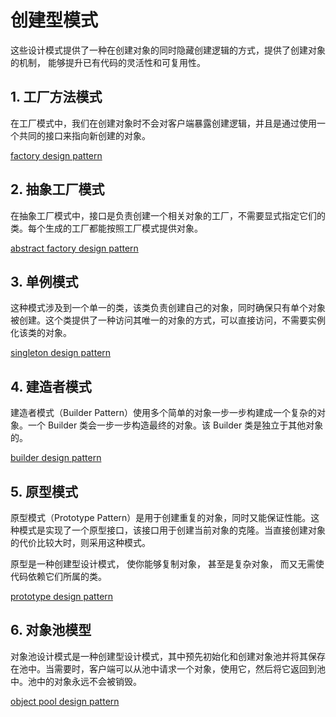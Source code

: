 # 创建型模式
这些设计模式提供了一种在创建对象的同时隐藏创建逻辑的方式，提供了创建对象的机制， 能够提升已有代码的灵活性和可复用性。
## 1. 工厂方法模式
在工厂模式中，我们在创建对象时不会对客户端暴露创建逻辑，并且是通过使用一个共同的接口来指向新创建的对象。

[factory design pattern](../creational/factory)

## 2. 抽象工厂模式
在抽象工厂模式中，接口是负责创建一个相关对象的工厂，不需要显式指定它们的类。每个生成的工厂都能按照工厂模式提供对象。

[abstract factory design pattern](../creational/abstract_factory)

## 3. 单例模式
这种模式涉及到一个单一的类，该类负责创建自己的对象，同时确保只有单个对象被创建。这个类提供了一种访问其唯一的对象的方式，可以直接访问，不需要实例化该类的对象。

[singleton design pattern](../creational/singleton)

## 4. 建造者模式
建造者模式（Builder Pattern）使用多个简单的对象一步一步构建成一个复杂的对象。一个 Builder 类会一步一步构造最终的对象。该 Builder 类是独立于其他对象的。

[builder design pattern](../creational/builder)

## 5. 原型模式
原型模式（Prototype Pattern）是用于创建重复的对象，同时又能保证性能。这种模式是实现了一个原型接口，该接口用于创建当前对象的克隆。当直接创建对象的代价比较大时，则采用这种模式。

原型是一种创建型设计模式， 使你能够复制对象， 甚至是复杂对象， 而又无需使代码依赖它们所属的类。

[prototype design pattern](../creational/prototype)

## 6. 对象池模型
对象池设计模式是一种创建型设计模式，其中预先初始化和创建对象池并将其保存在池中。当需要时，客户端可以从池中请求一个对象，使用它，然后将它返回到池中。池中的对象永远不会被销毁。

[object pool design pattern](../creational/prototype)